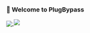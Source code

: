 ### 🔌 Welcome to PlugBypass

<a href="[https://github.com/PlugBypass/PlugUpload]">
  <img align="center" src="https://github-readme-stats.vercel.app/api/pin/?username=PlugBypass&repo=PlugUpload" />
</a>


<picture>
<source 
  srcset="https://github-readme-stats.vercel.app/api?username=PlugBypass&show_icons=true&theme=dark"
  media="(prefers-color-scheme: dark)"
/>
<source
  srcset="https://github-readme-stats.vercel.app/api?username=PlugBypass&show_icons=true"
  media="(prefers-color-scheme: light), (prefers-color-scheme: no-preference)"
/>
<img src="https://github-readme-stats.vercel.app/api?username=PlugBypass&show_icons=true" />
</picture>


